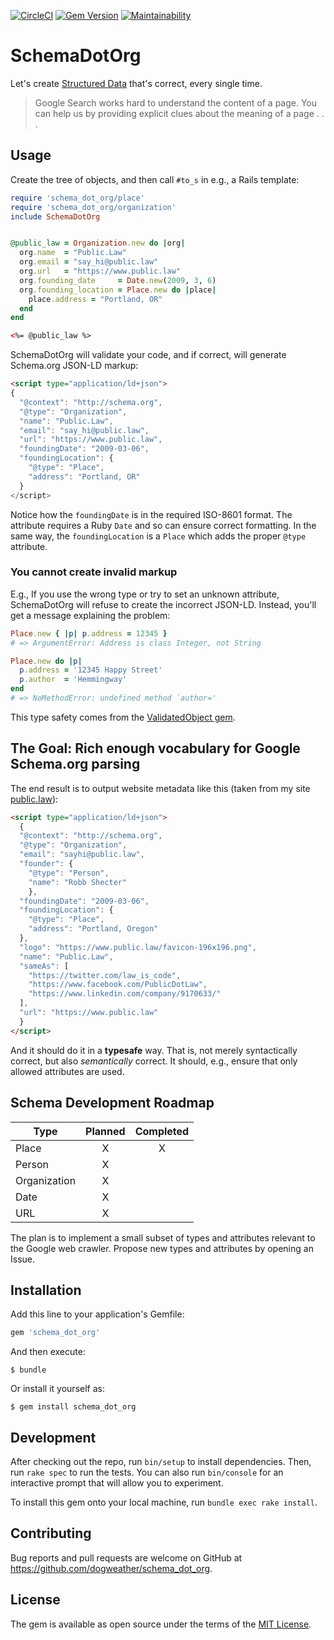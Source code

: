 [![CircleCI](https://circleci.com/gh/dogweather/schema-dot-org.svg?style=svg)](https://circleci.com/gh/dogweather/schema-dot-org) [![Gem Version](https://badge.fury.io/rb/schema_dot_org.svg)](https://badge.fury.io/rb/schema_dot_org) [![Maintainability](https://api.codeclimate.com/v1/badges/e0c60b4cbc998563a484/maintainability)](https://codeclimate.com/github/dogweather/schema-dot-org/maintainability)

# SchemaDotOrg

Let's create [Structured Data](https://developers.google.com/search/docs/guides/intro-structured-data) that's correct,
every single time.

> Google Search works hard to understand the content of a page. You can help us by providing explicit clues about the meaning of a page . . .

## Usage

Create the tree of objects, and then call `#to_s` in e.g., a Rails template:

```ruby
require 'schema_dot_org/place'
require 'schema_dot_org/organization'
include SchemaDotOrg


@public_law = Organization.new do |org|
  org.name  = "Public.Law"
  org.email = "say_hi@public.law"
  org.url   = "https://www.public.law"
  org.founding_date     = Date.new(2009, 3, 6)
  org.founding_location = Place.new do |place|
    place.address = "Portland, OR"
  end
end
```

```html
<%= @public_law %>
```

SchemaDotOrg will validate your code, and if correct, will generate Schema.org JSON-LD markup:

```html
<script type="application/ld+json">
{
  "@context": "http://schema.org",
  "@type": "Organization",
  "name": "Public.Law",
  "email": "say_hi@public.law",
  "url": "https://www.public.law",
  "foundingDate": "2009-03-06",
  "foundingLocation": {
    "@type": "Place",
    "address": "Portland, OR"
  }
</script>
```

Notice how the `foundingDate` is in the required ISO-8601 format. The attribute requires a Ruby
`Date` and so can ensure correct formatting. In the same way, the `foundingLocation` is a `Place`
which adds the proper `@type` attribute.

### You cannot create invalid markup 

E.g., If you use the wrong type or try to set an unknown attribute, SchemaDotOrg will
refuse to create the incorrect JSON-LD. Instead, you'll get a message explaining
the problem:

```ruby
Place.new { |p| p.address = 12345 }
# => ArgumentError: Address is class Integer, not String

Place.new do |p|
  p.address = '12345 Happy Street'
  p.author  = 'Hemmingway'
end
# => NoMethodError: undefined method `author='
```

This type safety comes from the [ValidatedObject gem](https://github.com/dogweather/validated_object).

## The Goal: Rich enough vocabulary for Google Schema.org parsing

The end result is to output website metadata like this (taken from my site [public.law](https://www.public.law)):

```html
<script type="application/ld+json">
  {
  "@context": "http://schema.org",
  "@type": "Organization",
  "email": "sayhi@public.law",
  "founder": {
    "@type": "Person",
    "name": "Robb Shecter"
    },
  "foundingDate": "2009-03-06",
  "foundingLocation": {
    "@type": "Place",
    "address": "Portland, Oregon"
  },
  "logo": "https://www.public.law/favicon-196x196.png",
  "name": "Public.Law",
  "sameAs": [
    "https://twitter.com/law_is_code",
    "https://www.facebook.com/PublicDotLaw",
    "https://www.linkedin.com/company/9170633/"
  ],
  "url": "https://www.public.law"
  }
</script>
```

And it should do it in a **typesafe** way. That is, not merely syntactically correct,
but also _semantically_ correct. It should, e.g.,  ensure that only allowed
attributes are used.

## Schema Development Roadmap

| Type         | Planned | Completed |
| ------------ | :-----: | :-------: |
| Place        | X       | X         |
| Person       | X       |
| Organization | X       |
| Date         | X       |
| URL          | X       |

The plan is to implement a small subset of types and attributes relevant to the Google web crawler.
Propose new types and attributes by opening an Issue.

## Installation

Add this line to your application's Gemfile:

```ruby
gem 'schema_dot_org'
```

And then execute:

    $ bundle

Or install it yourself as:

    $ gem install schema_dot_org

## Development

After checking out the repo, run `bin/setup` to install dependencies. Then, run `rake spec` to run the tests. You can also run `bin/console` for an interactive prompt that will allow you to experiment.

To install this gem onto your local machine, run `bundle exec rake install`.

## Contributing

Bug reports and pull requests are welcome on GitHub at https://github.com/dogweather/schema_dot_org.

## License

The gem is available as open source under the terms of the [MIT License](https://opensource.org/licenses/MIT).
